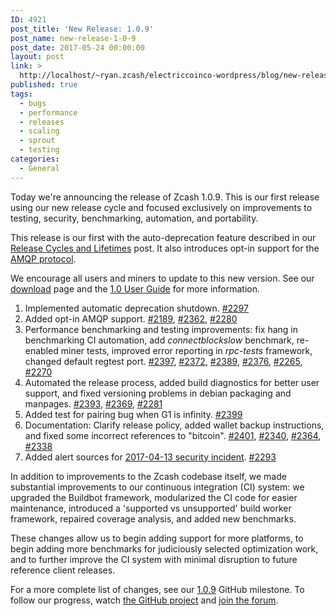 ```yaml
---
ID: 4921
post_title: 'New Release: 1.0.9'
post_name: new-release-1-0-9
post_date: 2017-05-24 00:00:00
layout: post
link: >
  http://localhost/~ryan.zcash/electriccoinco-wordpress/blog/new-release-1-0-9/
published: true
tags:
  - bugs
  - performance
  - releases
  - scaling
  - sprout
  - testing
categories:
  - General
---
```

<p>Today we're announcing the release of Zcash 1.0.9. This is our first release using our new release cycle and focused exclusively on improvements to testing, security, benchmarking, automation, and portability.</p>
<p>This release is our first with the auto-deprecation feature described in our <a class="reference external" href="/blog/release-cycle-and-lifetimes/">Release Cycles and Lifetimes</a> post. It also introduces opt-in support for the <a class="reference external" href="https://www.amqp.org/">AMQP protocol</a>.</p>
<p>We encourage all users and miners to update to this new version. See our <a class="reference external" href="https://z.cash/download.html">download</a> page and the <a class="reference external" href="https://github.com/zcash/zcash/wiki/1.0-User-Guide">1.0 User Guide</a> for more information.</p>
<ol class="arabic simple">
<li>Implemented automatic deprecation shutdown. <a class="reference external" href="https://github.com/zcash/zcash/pull/2297">#2297</a></li>
<li>Added opt-in AMQP support. <a class="reference external" href="https://github.com/zcash/zcash/pull/2189">#2189</a>, <a class="reference external" href="https://github.com/zcash/zcash/pull/2362">#2362</a>, <a class="reference external" href="https://github.com/zcash/zcash/pull/2280">#2280</a></li>
<li>Performance benchmarking and testing improvements: fix hang in benchmarking CI automation, add <cite>connectblockslow</cite> benchmark, re-enabled miner tests, improved error reporting in <cite>rpc-tests</cite> framework, changed default regtest port. <a class="reference external" href="https://github.com/zcash/zcash/pull/2397">#2397</a>, <a class="reference external" href="https://github.com/zcash/zcash/pull/2372">#2372</a>, <a class="reference external" href="https://github.com/zcash/zcash/pull/2389">#2389</a>, <a class="reference external" href="https://github.com/zcash/zcash/pull/2376">#2376</a>, <a class="reference external" href="https://github.com/zcash/zcash/pull/2265">#2265</a>, <a class="reference external" href="https://github.com/zcash/zcash/pull/2270">#2270</a></li>
<li>Automated the release process, added build diagnostics for better user support, and fixed versioning problems in debian packaging and manpages. <a class="reference external" href="https://github.com/zcash/zcash/pull/2393">#2393</a>, <a class="reference external" href="https://github.com/zcash/zcash/pull/2369">#2369</a>, <a class="reference external" href="https://github.com/zcash/zcash/pull/2281">#2281</a></li>
<li>Added test for pairing bug when G1 is infinity. <a class="reference external" href="https://github.com/zcash/zcash/pull/2399">#2399</a></li>
<li>Documentation: Clarify release policy, added wallet backup instructions, and fixed some incorrect references to "bitcoin". <a class="reference external" href="https://github.com/zcash/zcash/pull/2401">#2401</a>, <a class="reference external" href="https://github.com/zcash/zcash/pull/2340">#2340</a>, <a class="reference external" href="https://github.com/zcash/zcash/pull/2364">#2364</a>, <a class="reference external" href="https://github.com/zcash/zcash/pull/2338">#2338</a></li>
<li>Added alert sources for <a class="reference external" href="/blog/security-announcement-2017-04-13/">2017-04-13 security incident</a>. <a class="reference external" href="https://github.com/zcash/zcash/pull/2293">#2293</a></li>
</ol>
<p>In addition to improvements to the Zcash codebase itself, we made substantial improvements to our continuous integration (CI) system: we upgraded the Buildbot framework, modularized the CI code for easier maintenance, introduced a 'supported vs unsupported' build worker framework, repaired coverage analysis, and added new benchmarks.</p>
<p>These changes allow us to begin adding support for more platforms, to begin adding more benchmarks for judiciously selected optimization work, and to further improve the CI system with minimal disruption to future reference client releases.</p>
<p>For a more complete list of changes, see our <a class="reference external" href="https://github.com/zcash/zcash/milestone/53?closed=1">1.0.9</a> GitHub milestone. To follow our progress, watch <a class="reference external" href="https://github.com/zcash/zcash/milestones">the GitHub project</a> and <a class="reference external" href="https://forum.z.cash/">join the forum</a>.</p>
